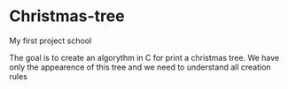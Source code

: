 # Christmas-tree

My first project school

The goal is to create an algorythm in C for print a christmas tree. 
We have only the appearence of this tree and we need to understand all creation rules
